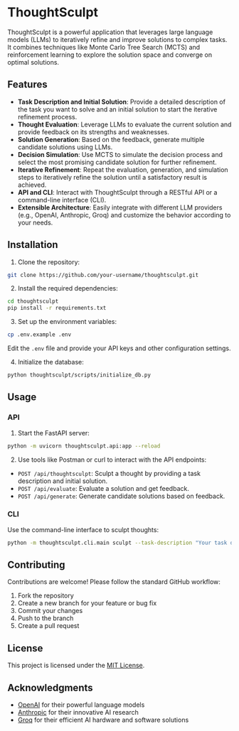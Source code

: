 # ThoughtSculpt

ThoughtSculpt is a powerful application that leverages large language models (LLMs) to iteratively refine and improve solutions to complex tasks. It combines techniques like Monte Carlo Tree Search (MCTS) and reinforcement learning to explore the solution space and converge on optimal solutions.

## Features

- **Task Description and Initial Solution**: Provide a detailed description of the task you want to solve and an initial solution to start the iterative refinement process.
- **Thought Evaluation**: Leverage LLMs to evaluate the current solution and provide feedback on its strengths and weaknesses.
- **Solution Generation**: Based on the feedback, generate multiple candidate solutions using LLMs.
- **Decision Simulation**: Use MCTS to simulate the decision process and select the most promising candidate solution for further refinement.
- **Iterative Refinement**: Repeat the evaluation, generation, and simulation steps to iteratively refine the solution until a satisfactory result is achieved.
- **API and CLI**: Interact with ThoughtSculpt through a RESTful API or a command-line interface (CLI).
- **Extensible Architecture**: Easily integrate with different LLM providers (e.g., OpenAI, Anthropic, Groq) and customize the behavior according to your needs.

## Installation

1. Clone the repository:

```bash
git clone https://github.com/your-username/thoughtsculpt.git
```

2. Install the required dependencies:

```bash
cd thoughtsculpt
pip install -r requirements.txt
```

3. Set up the environment variables:

```bash
cp .env.example .env
```

Edit the `.env` file and provide your API keys and other configuration settings.

4. Initialize the database:

```bash
python thoughtsculpt/scripts/initialize_db.py
```

## Usage

### API

1. Start the FastAPI server:

```bash
python -m uvicorn thoughtsculpt.api:app --reload
```

2. Use tools like Postman or curl to interact with the API endpoints:

- `POST /api/thoughtsculpt`: Sculpt a thought by providing a task description and initial solution.
- `POST /api/evaluate`: Evaluate a solution and get feedback.
- `POST /api/generate`: Generate candidate solutions based on feedback.

### CLI

Use the command-line interface to sculpt thoughts:

```bash
python -m thoughtsculpt.cli.main sculpt --task-description "Your task description" --initial-solution "Your initial solution"
```

## Contributing

Contributions are welcome! Please follow the standard GitHub workflow:

1. Fork the repository
2. Create a new branch for your feature or bug fix
3. Commit your changes
4. Push to the branch
5. Create a pull request

## License

This project is licensed under the [MIT License](LICENSE).

## Acknowledgments

- [OpenAI](https://openai.com/) for their powerful language models
- [Anthropic](https://www.anthropic.com/) for their innovative AI research
- [Groq](https://groq.com/) for their efficient AI hardware and software solutions